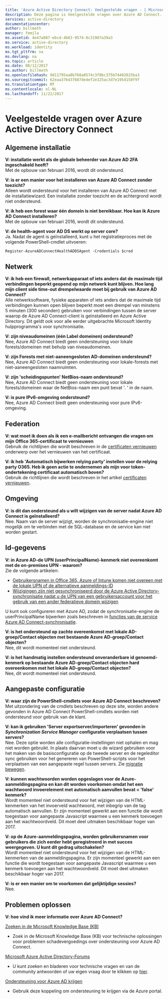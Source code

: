 ```yaml
---
title: 'Azure Active Directory Connect: Veelgestelde vragen - | Microsoft Docs'
description: Deze pagina is Veelgestelde vragen over Azure AD Connect.
services: active-directory
documentationcenter: 
author: billmath
manager: femila
ms.assetid: 4e47a087-ebcd-4b63-9574-0c31907a39a3
ms.service: active-directory
ms.workload: identity
ms.tgt_pltfrm: na
ms.devlang: na
ms.topic: article
ms.date: 08/12/2017
ms.author: billmath
ms.openlocfilehash: 9d11795aa8b768a8574c3f8bc375b74402825ba3
ms.sourcegitcommit: 62eaa376437687de4ef2e325ac3d7e195d158f9f
ms.translationtype: MT
ms.contentlocale: nl-NL
ms.lasthandoff: 11/22/2017
---
```

# <a name="frequently-asked-questions-for-azure-active-directory-connect"></a>Veelgestelde vragen over Azure Active Directory Connect

## <a name="general-installation"></a>Algemene installatie
**V: installatie werkt als de globale beheerder van Azure AD 2FA ingeschakeld heeft?**  
Met de opbouw van februari 2016, wordt dit ondersteund.

**V: is er een manier voor het installeren van Azure AD Connect zonder toezicht?**  
Alleen wordt ondersteund voor het installeren van Azure AD Connect met de installatiewizard. Een installatie zonder toezicht en de achtergrond wordt niet ondersteund.

**V: ik heb een forest waar één domein is niet bereikbaar. Hoe kan ik Azure AD Connect installeren?**  
Met de opbouw van februari 2016, wordt dit ondersteund.

**V: de health-agent voor AD DS werkt op server core?**  
Ja. Nadat de agent is geïnstalleerd, kunt u het registratieproces met de volgende PowerShell-cmdlet uitvoeren: 

`Register-AzureADConnectHealthADDSAgent -Credentials $cred`

## <a name="network"></a>Netwerk
**V: ik heb een firewall, netwerkapparaat of iets anders dat de maximale tijd verbindingen beperkt geopend op mijn netwerk kunt blijven. Hoe lang mijn client side time-out drempelwaarde moet bij gebruik van Azure AD Connect?**  
Alle netwerksoftware, fysieke apparaten of iets anders dat de maximale tijd verbindingen kunnen open blijven beperkt moet een drempel van minstens 5 minuten (300 seconden) gebruiken voor verbindingen tussen de server waarop de Azure AD Connect-client is geïnstalleerd en Azure Active Directory. Dit geldt ook voor alle eerder uitgebrachte Microsoft Identity hulpprogramma's voor synchronisatie.

**V: zijn niveaudomeinen (één Label domeinen) ondersteund?**  
Nee, Azure AD Connect biedt geen ondersteuning voor lokale forests/domeinen met behulp van niveaudomeinen.

**V: zijn Forests met niet-aaneengesloten AD-domeinen ondersteund?**  
Nee, Azure AD Connect biedt geen ondersteuning voor lokale-forests met niet-aaneengesloten naamruimten.

**V: zijn 'scheidingspunten' NetBios-naam ondersteund?**  
Nee, Azure AD Connect biedt geen ondersteuning voor lokale forests/domeinen waar de NetBios-naam een punt bevat '. ' in de naam.

**V: is pure IPv6-omgeving ondersteund?**  
Nee, Azure AD Connect biedt geen ondersteuning voor pure IPv6-omgeving.

## <a name="federation"></a>Federation
**V: wat moet ik doen als ik een e-mailbericht ontvangen die vragen om mijn Office 365-certificaat te vernieuwen**  
Gebruik de richtlijnen die wordt beschreven in de [certificaten vernieuwen](active-directory-aadconnect-o365-certs.md) onderwerp over het vernieuwen van het certificaat.

**V: ik heb 'Automatisch bijwerken relying party' instellen voor de relying party O365. Heb ik geen actie te ondernemen als mijn voor token-ondertekening certificaat automatisch boven?**  
Gebruik de richtlijnen die wordt beschreven in het artikel [certificaten vernieuwen](active-directory-aadconnect-o365-certs.md).

## <a name="environment"></a>Omgeving
**V: is dit dan ondersteund als u wilt wijzigen van de server nadat Azure AD Connect is geïnstalleerd?**  
Nee. Naam van de server wijzigt, worden de synchronisatie-engine niet mogelijk om te verbinden met de SQL-database en de service kan niet worden gestart.

## <a name="identity-data"></a>Id-gegevens
**V: in Azure AD-de UPN (userPrincipalName)-kenmerk niet overeenkomt met de on-premises UPN - waarom?**  
Zie de volgende artikelen:

* [Gebruikersnamen in Office 365, Azure of Intune komen niet overeen met de lokale UPN of de alternatieve aanmeldings-ID](https://support.microsoft.com/en-us/kb/2523192)
* [Wijzigingen zijn niet gesynchroniseerd door de Azure Active Directory-synchronisatie nadat u de UPN van een gebruikersaccount voor het gebruik van een ander federatieve domein wijzigen](https://support.microsoft.com/en-us/kb/2669550)

U kunt ook configureren met Azure AD, zodat de synchronisatie-engine de userPrincipalName bijwerken zoals beschreven in [functies van de service Azure AD Connect-synchronisatie](active-directory-aadconnectsyncservice-features.md).

**V: is het ondersteund op zachte overeenkomst met lokale AD-groep/Contact objecten met bestaande Azure AD-groep/Contact objecten?**  
Nee, dit wordt momenteel niet ondersteund.

**V: is het handmatig instellen ondersteund onveranderbare id genoemd-kenmerk op bestaande Azure AD-groep/Contact objecten hard overeenkomen met het lokale AD-groep/Contact objecten?**  
Nee, dit wordt momenteel niet ondersteund.



## <a name="custom-configuration"></a>Aangepaste configuratie
**V: waar zijn de PowerShell-cmdlets voor Azure AD Connect beschreven?**  
Met uitzondering van de cmdlets beschreven op deze site, worden andere gevonden in Azure AD Connect PowerShell-cmdlets worden niet ondersteund voor gebruik van de klant.

**V: kan ik gebruiken 'Server exportserver/importeren' gevonden in *Synchronization Service Manager* configuratie verplaatsen tussen servers?**  
Nee. Deze optie worden alle configuratie-instellingen niet ophalen en mag niet worden gebruikt. In plaats daarvan moet u de wizard gebruiken voor het maken van de basisconfiguratie op de tweede server en de regeleditor sync gebruiken voor het genereren van PowerShell-scripts voor het verplaatsen van een aangepaste regel tussen servers. Zie [migratie bewegen](active-directory-aadconnect-upgrade-previous-version.md#swing-migration).

**V: kunnen wachtwoorden worden opgeslagen voor de Azure-aanmeldingspagina en kan dit worden voorkomen omdat het een wachtwoord invoerelement met automatisch aanvullen bevat = 'false' kenmerk?**</br>
Wordt momenteel niet ondersteund voor het wijzigen van de HTML-kenmerken van het invoerveld wachtwoord, met inbegrip van de tag automatisch aanvullen. Er zijn momenteel gewerkt aan een functie die wordt toegestaan voor aangepaste Javascript waarmee u een kenmerk toevoegen aan het wachtwoordveld. Dit moet deel uitmaken beschikbaar hoger van 2017.

**V: op de Azure-aanmeldingspagina, worden gebruikersnamen voor gebruikers die zich eerder hebt geregistreerd in met succes weergegeven.  U kunt dit gedrag uitschakelen?**</br>
Wordt momenteel niet ondersteund voor het wijzigen van de HTML-kenmerken van de aanmeldingspagina. Er zijn momenteel gewerkt aan een functie die wordt toegestaan voor aangepaste Javascript waarmee u een kenmerk toevoegen aan het wachtwoordveld. Dit moet deel uitmaken beschikbaar hoger van 2017.

**V: is er een manier om te voorkomen dat gelijktijdige sessies?**</br>
Nee.



## <a name="troubleshooting"></a>Problemen oplossen
**V: hoe vind ik meer informatie over Azure AD Connect?**

[Zoeken in de Microsoft Knowledge Base (KB)](https://www.microsoft.com/en-us/Search/result.aspx?q=azure%20active%20directory%20connect&form=mssupport)

* Zoek in de Microsoft Knowledge Base (KB) voor technische oplossingen voor problemen schadevergoedings over ondersteuning voor Azure AD Connect.

[Microsoft Azure Active Directory-Forums](https://social.msdn.microsoft.com/Forums/azure/en-US/home?forum=WindowsAzureAD)

* U kunt zoeken en bladeren voor technische vragen en van de community antwoorden of uw eigen vraag door te klikken op [hier](https://social.msdn.microsoft.com/Forums/azure/en-US/newthread?category=windowsazureplatform&forum=WindowsAzureAD&prof=required).

[Ondersteuning voor Azure AD krijgen](https://docs.microsoft.com/azure/active-directory/active-directory-troubleshooting-support-howto)

* Gebruik deze koppeling om ondersteuning te krijgen via de Azure portal.

